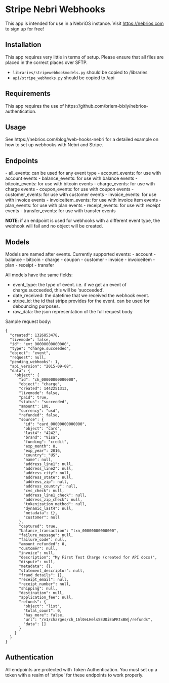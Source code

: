 # Stripe Nebri Webhooks

This app is intended for use in a NebriOS instance. Visit https://nebrios.com to sign up for free!

<h2>Installation</h2>
This app requires very little in terms of setup. Please ensure that all files are placed in the correct places over SFTP.

- `libraries/stripewebhookmodels.py` should be copied to /libraries
- `api/stripe_webhooks.py` should be copied to /api

<h2>Requirements</h2>
This app requires the use of https://github.com/briem-bixly/nebrios-authentication.

<h2>Usage</h2>
See https://nebrios.com/blog/web-hooks-nebri for a detailed example on how to set up webhooks with Nebri and Stripe.

<h2>Endpoints</h2>
- all_events: can be used for any event type
- account_events: for use with account events
- balance_events: for use with balance events
- bitcoin_events: for use with bitcoin events
- charge_events: for use with charge events
- coupon_events: for use with coupon events
- customer_events: for use with customer events
- invoice_events: for use with invoice events
- invoiceitem_events: for use with invoice item events
- plan_events: for use with plan events
- receipt_events: for use with receipt events
- transfer_events: for use with transfer events

<strong>NOTE</strong>: if an endpoint is used for webhooks with a different event type, the webhook will fail and no object will be created.

<h2>Models</h2>
Models are named after events.
Currently supported events:
- account
- balance
- bitcoin
- charge
- coupon
- customer
- invoice
- invoiceitem
- plan
- receipt
- transfer

All models have the same fields:
- event_type: the type of event. i.e. if we get an event of charge.succeeded, this will be 'succeeded'.
- date_received: the datetime that we received the webhook event.
- stripe_id: the id that stripe provides for the event. can be used for debouncing purposes.
- raw_data: the json representation of the full request body

Sample request body:
```
{
  "created": 1326853478,
  "livemode": false,
  "id": "evt_00000000000000",
  "type": "charge.succeeded",
  "object": "event",
  "request": null,
  "pending_webhooks": 1,
  "api_version": "2015-09-08",
  "data": {
    "object": {
      "id": "ch_00000000000000",
      "object": "charge",
      "created": 1442251313,
      "livemode": false,
      "paid": true,
      "status": "succeeded",
      "amount": 100,
      "currency": "usd",
      "refunded": false,
      "source": {
        "id": "card_00000000000000",
        "object": "card",
        "last4": "4242",
        "brand": "Visa",
        "funding": "credit",
        "exp_month": 8,
        "exp_year": 2016,
        "country": "US",
        "name": null,
        "address_line1": null,
        "address_line2": null,
        "address_city": null,
        "address_state": null,
        "address_zip": null,
        "address_country": null,
        "cvc_check": null,
        "address_line1_check": null,
        "address_zip_check": null,
        "tokenization_method": null,
        "dynamic_last4": null,
        "metadata": {},
        "customer": null
      },
      "captured": true,
      "balance_transaction": "txn_00000000000000",
      "failure_message": null,
      "failure_code": null,
      "amount_refunded": 0,
      "customer": null,
      "invoice": null,
      "description": "My First Test Charge (created for API docs)",
      "dispute": null,
      "metadata": {},
      "statement_descriptor": null,
      "fraud_details": {},
      "receipt_email": null,
      "receipt_number": null,
      "shipping": null,
      "destination": null,
      "application_fee": null,
      "refunds": {
        "object": "list",
        "total_count": 0,
        "has_more": false,
        "url": "/v1/charges/ch_16l0eLHelsSEUOiEaPKtxBWj/refunds",
        "data": []
      }
    }
  }
}
```

<h2>Authentication</h2>
All endpoints are protected with Token Authentication. You must set up a token with a realm of 'stripe' for these endpoints to work properly.
